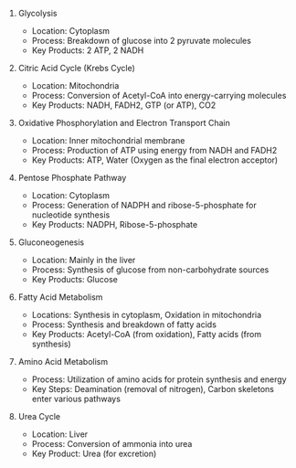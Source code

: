 1. Glycolysis
   - Location: Cytoplasm
   - Process: Breakdown of glucose into 2 pyruvate molecules
   - Key Products: 2 ATP, 2 NADH

2. Citric Acid Cycle (Krebs Cycle)
   - Location: Mitochondria
   - Process: Conversion of Acetyl-CoA into energy-carrying molecules
   - Key Products: NADH, FADH2, GTP (or ATP), CO2

3. Oxidative Phosphorylation and Electron Transport Chain
   - Location: Inner mitochondrial membrane
   - Process: Production of ATP using energy from NADH and FADH2
   - Key Products: ATP, Water (Oxygen as the final electron acceptor)

4. Pentose Phosphate Pathway
   - Location: Cytoplasm
   - Process: Generation of NADPH and ribose-5-phosphate for nucleotide synthesis
   - Key Products: NADPH, Ribose-5-phosphate

5. Gluconeogenesis
   - Location: Mainly in the liver
   - Process: Synthesis of glucose from non-carbohydrate sources
   - Key Products: Glucose

6. Fatty Acid Metabolism
   - Locations: Synthesis in cytoplasm, Oxidation in mitochondria
   - Process: Synthesis and breakdown of fatty acids
   - Key Products: Acetyl-CoA (from oxidation), Fatty acids (from synthesis)

7. Amino Acid Metabolism
   - Process: Utilization of amino acids for protein synthesis and energy
   - Key Steps: Deamination (removal of nitrogen), Carbon skeletons enter various pathways

8. Urea Cycle
   - Location: Liver
   - Process: Conversion of ammonia into urea
   - Key Product: Urea (for excretion)
